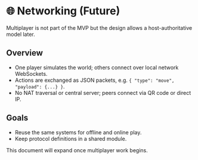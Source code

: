 # 🌐 Networking (Future)

Multiplayer is not part of the MVP but the design allows a
host-authoritative model later.

## Overview

- One player simulates the world; others connect over local network WebSockets.
- Actions are exchanged as JSON packets, e.g.
  `{ "type": "move", "payload": {...} }`.
- No NAT traversal or central server; peers connect via QR code or direct IP.

## Goals

- Reuse the same systems for offline and online play.
- Keep protocol definitions in a shared module.

This document will expand once multiplayer work begins.
